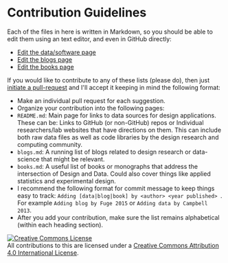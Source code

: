 # Contribution Guidelines

Each of the files in here is written in Markdown, so you should be able to edit them using an text editor, and even in GitHub directly:

- [Edit the data/software page](https://github.com/IDEALLab/design-data-list/edit/master/README.md)
- [Edit the blogs page](https://github.com/IDEALLab/design-data-list/edit/master/blogs.md)
- [Edit the books page](https://github.com/IDEALLab/design-data-list/edit/master/books.md)

If you would like to contribute to any of these lists (please do), then just [initiate a pull-request](https://help.github.com/articles/using-pull-requests/) and I'll accept it keeping in mind the following format:

- Make an individual pull request for each suggestion.
- Organize your contribution into the following pages:
 - `README.md`: Main page for links to data sources for design applications. These can be: Links to GitHub (or non-GitHub) repos or Individual researchers/lab websites that have directions on them. This can include both raw data files as well as code libraries by the design research and computing community.
 - `blogs.md`: A running list of blogs related to design research or data-science that might be relevant.
 - `books.md`: A useful list of books or monographs that address the intersection of Design and Data. Could also cover things like applied statistics and experimental design.
- I recommend the following format for commit message to keep things easy to track: `Adding [data|blog|book] by <author> <year published> `. For example `Adding blog by Fuge 2015` or `Adding data by Campbell 2013`.
- After you add your contribution, make sure the list remains alphabetical (within each heading section).


<a rel="license" href="http://creativecommons.org/licenses/by/4.0/"><img alt="Creative Commons License" style="border-width:0" src="https://i.creativecommons.org/l/by/4.0/88x31.png" /></a><br />All contributions to this are licensed under a <a rel="license" href="http://creativecommons.org/licenses/by/4.0/">Creative Commons Attribution 4.0 International License</a>.